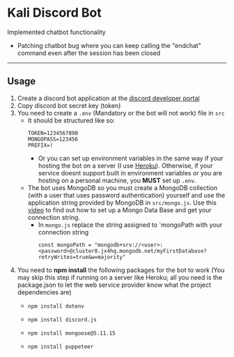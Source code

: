 # Kali Discord Bot
Implemented chatbot functionality
- Patching chatbot bug where you can keep calling the "endchat" command even after the session has been closed
---
## Usage
1. Create a discord bot application at the [discord developer portal](https://discord.com/developers/applications)
2. Copy discord bot secret key (token)
3. You need to create a `.env` (Mandatory or the bot will not work) file in `src`
    - It should be structured like so:
        ```env
        TOKEN=1234567890
        MONGOPASS=123456
        PREFIX=!
        ```
        - Or you can set up environment variables in the same way if your hosting the bot on a server (I use [Heroku](https://www.heroku.com/)). Otherwise, if your service doesnt support built in environment variables or you are hosting on a personal machine, you **MUST** set up `.env`.
    - The bot uses MongoDB so you must create a MongoDB collection (with a user that uses password authentication) yourself and use the application string provided by MongoDB in `src/mongo.js`. Use this [video](https://www.youtube.com/watch?v=SyWdNBbzTIA&t) to find out how to set up a Mongo Data Base and get your connection string.
        - In `mongo.js` replace the string assigned to `mongoPath with your connection string
            ```
            const mongoPath = "mongodb+srv://<user>:<password>@cluster0.jx4hq.mongodb.net/myFirstDatabase?retryWrites=true&w=majority"
            ```
4. You need to **npm install** the following packages for the bot to work (You may skip this step if running on a server like Heroku; all you need is the package.json to let the web service provider know what the project dependencies are)
    - ```
      npm install dotenv
      ```
    - ```
      npm install discord.js
      ```
    - ```
      npm install mongoose@5.11.15
      ```
    - ```
      npm install puppeteer
      ```
            